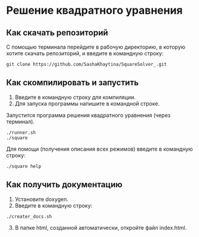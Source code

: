 # Решение квадратного уравнения

## Как скачать репозиторий

С помощью терминала перейдите в рабочую директорию, в которую хотите скачать репозиторий, и введите в командную строку:

```
git clone https://github.com/SashaKhaytina/SquareSolver_.git
```

## Как скомпилировать и запустить

1. Введите в командную строку для компиляции.
2. Для запуска программы напишите в командной строке.

Запустится программа решения квадратного уравнения (через терминал). 

```
./runner.sh
./square
```

Для помощи (получения описания всех режимов) введите в командную строку:

```
./square help
```

## Как получить документацию

1. Установите doxygen.
2. Введите в командную строку:

```
./creater_docs.sh
```

3. В папке html, созданной автоматически, откройте файл index.html.
